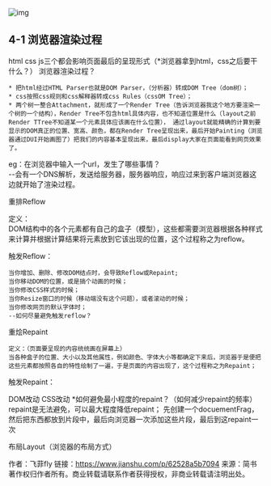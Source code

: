 ![img](https://upload-images.jianshu.io/upload_images/1666676-32c04cb7baaa46a7.PNG?imageMogr2/auto-orient/strip|imageView2/2/w/653/format/webp)


## 4-1 浏览器渲染过程   

html css js三个都会影响页面最后的呈现形式（*浏览器拿到html，css之后要干什么？）
浏览器渲染过程？
	
	* 把html经过HTML Parser也就是DOM Parser，（分析器）转成DOM Tree（dom树）；  
	* css按照css规则和css解释器转成css Rules（cssOM Tree）；  
	* 两个树一整合Attachment，就形成了一个Render Tree（告诉浏览器我这个地方要渲染一个树的一个结构），Render Tree不包含html具体内容，也不知道位置是什么（layout之前Render TTree不知道某一个元素具体应该画在什么位置）， 通过layout就能精确的计算到要显示的DOM真正的位置、宽高、颜色，都在Render Tree呈现出来，最后开始Painting（浏览器通过DUI开始画图了）把我们的内容基本呈现出来，最后display大家在页面能看到网页效果了。

eg：在浏览器中输入一个url，发生了哪些事情？  
--会有一个DNS解析，发送给服务器，服务器响应，响应过来到客户端浏览器这边就开始了渲染过程。

重排Reflow

定义：  
DOM结构中的各个元素都有自己的盒子（模型），这些都需要浏览器根据各种样式来计算并根据计算结果将元素放到它该出现的位置，这个过程称之为reflow。

触发Reflow：

	当你增加、删除、修改DOM结点时，会导致Reflow或Repaint;
	当你移动DOM的位置，或是搞个动画的时候；
	当你修改CSS样式的时候；
	当你Resize窗口的时候（移动端没有这个问题），或者滚动的时候；
	当你修改网页的默认字体时；
	--如何尽量避免触发reflow？

重烩Repaint

	定义：（页面要呈现的内容统统画在屏幕上）
	当各种盒子的位置、大小以及其他属性，例如颜色、字体大小等都确定下来后，浏览器于是便把这些元素都按照各自的特性绘制了一遍，于是页面的内容出现了，这个过程称之为Repaint；

触发Repaint：

DOM改动
CSS改动
*如何避免最小程度的repaint？（如何减少repaint的频率）
repaint是无法避免，可以最大程度降低repaint；
先创建一个docuementFrag，然后把东西都放到片段中，最后向浏览器一次添加这些片段，最后到这repaint一次

布局Layout（浏览器的布局方式）

作者：飞菲fly
链接：https://www.jianshu.com/p/62528a5b7094
来源：简书
著作权归作者所有。商业转载请联系作者获得授权，非商业转载请注明出处。